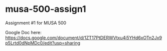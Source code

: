 # musa-500-assign1
Assignment #1 for MUSA 500


Google Doc here: https://docs.google.com/document/d/1ZT17PtDERWVtxu4i5YHd6xOTn2Jx9p5Lrtd0dNpMDc0/edit?usp=sharing
